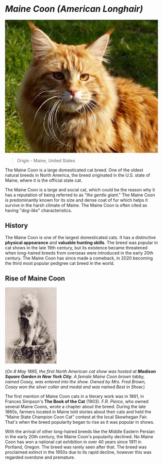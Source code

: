 # **_Maine Coon (American Longhair)_**
![maine moon](sm47ucg7.png)
>Origin - Maine, United States

The Maine Coon is a large domesticated cat breed. One of the oldest natural breeds in North America, the breed originated in the U.S. state of Maine, where it is the official state cat.

The Maine Coon is a large and social cat, which could be the reason why it has a reputation of being referred to as "_the gentle giant_." The Maine Coon is predominantly known for its size and dense coat of fur which helps it survive in the harsh climate of Maine. The Maine Coon is often cited as having "_dog-like_" characteristics.

## History ##

The Maine Coon is one of the largest domesticated cats. It has a distinctive **physical appearance** and **valuable hunting skills**. The breed was popular in cat shows in the late 19th century, but its existence became threatened when long-haired breeds from overseas were introduced in the early 20th century. The Maine Coon has since made a comeback, in 2020 becoming the third most popular pedigree cat breed in the world.

## Rise of Maine Coon ##

![Cosey](5y3d9258.png)

(_On 8 May 1895, the first North American cat show was hosted at **Madison Square Garden in New York City**. A female Maine Coon brown tabby, named Cosey, was entered into the show. Owned by Mrs. Fred Brown, Cosey won the silver collar and medal and was named Best in Show._)

The first mention of Maine Coon cats in a literary work was in 1861, in Frances Simpson's **The Book of the Cat** (1903). _F.R. Pierce_, who owned several Maine Coons, wrote a chapter about the breed. During the late 1860s, farmers located in Maine told stories about their cats and held the "Maine State Champion Coon Cat" contest at the local Skowhegan Fair. That's when the breed popularity began to rise as it was popular in shows.

With the arrival of other long-haired breeds like the Middle Eastern Persian in the early 20th century, the Maine Coon's popularity declined. No Maine Coon has won a national cat exhibition in over 40 years since 1911 in Portland, Oregon. The breed was rarely seen after that. The breed was proclaimed extinct in the 1950s due to its rapid decline, however this was regarded overdone and premature.